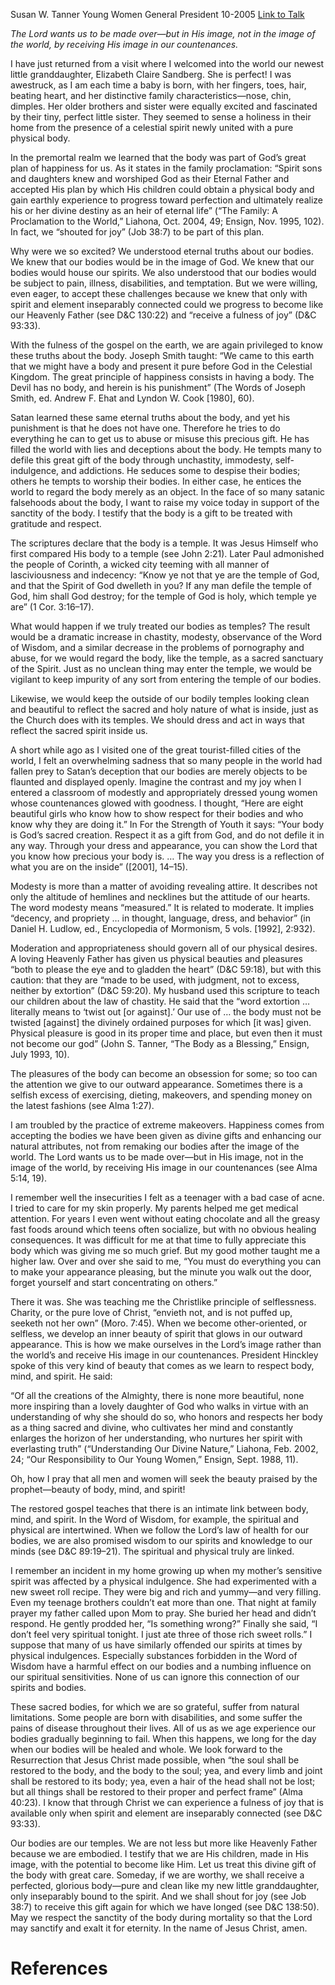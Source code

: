 Susan W. Tanner
Young Women General President
10-2005
[Link to Talk](https://www.churchofjesuschrist.org/study/general-conference/2005/10/the-sanctity-of-the-body?lang=eng)

_The Lord wants us to be made over—but in His image, not in the image of the world, by receiving His image in our countenances._

I have just returned from a visit where I welcomed into the world our newest little granddaughter, Elizabeth Claire Sandberg. She is perfect! I was awestruck, as I am each time a baby is born, with her fingers, toes, hair, beating heart, and her distinctive family characteristics—nose, chin, dimples. Her older brothers and sister were equally excited and fascinated by their tiny, perfect little sister. They seemed to sense a holiness in their home from the presence of a celestial spirit newly united with a pure physical body.

In the premortal realm we learned that the body was part of God’s great plan of happiness for us. As it states in the family proclamation: “Spirit sons and daughters knew and worshiped God as their Eternal Father and accepted His plan by which His children could obtain a physical body and gain earthly experience to progress toward perfection and ultimately realize his or her divine destiny as an heir of eternal life” (“The Family: A Proclamation to the World,” Liahona, Oct. 2004, 49; Ensign, Nov. 1995, 102). In fact, we “shouted for joy” (Job 38:7) to be part of this plan.

Why were we so excited? We understood eternal truths about our bodies. We knew that our bodies would be in the image of God. We knew that our bodies would house our spirits. We also understood that our bodies would be subject to pain, illness, disabilities, and temptation. But we were willing, even eager, to accept these challenges because we knew that only with spirit and element inseparably connected could we progress to become like our Heavenly Father (see D&C 130:22) and “receive a fulness of joy” (D&C 93:33).

With the fulness of the gospel on the earth, we are again privileged to know these truths about the body. Joseph Smith taught: “We came to this earth that we might have a body and present it pure before God in the Celestial Kingdom. The great principle of happiness consists in having a body. The Devil has no body, and herein is his punishment” (The Words of Joseph Smith, ed. Andrew F. Ehat and Lyndon W. Cook [1980], 60).

Satan learned these same eternal truths about the body, and yet his punishment is that he does not have one. Therefore he tries to do everything he can to get us to abuse or misuse this precious gift. He has filled the world with lies and deceptions about the body. He tempts many to defile this great gift of the body through unchastity, immodesty, self-indulgence, and addictions. He seduces some to despise their bodies; others he tempts to worship their bodies. In either case, he entices the world to regard the body merely as an object. In the face of so many satanic falsehoods about the body, I want to raise my voice today in support of the sanctity of the body. I testify that the body is a gift to be treated with gratitude and respect.

The scriptures declare that the body is a temple. It was Jesus Himself who first compared His body to a temple (see John 2:21). Later Paul admonished the people of Corinth, a wicked city teeming with all manner of lasciviousness and indecency: “Know ye not that ye are the temple of God, and that the Spirit of God dwelleth in you? If any man defile the temple of God, him shall God destroy; for the temple of God is holy, which temple ye are” (1 Cor. 3:16–17).

What would happen if we truly treated our bodies as temples? The result would be a dramatic increase in chastity, modesty, observance of the Word of Wisdom, and a similar decrease in the problems of pornography and abuse, for we would regard the body, like the temple, as a sacred sanctuary of the Spirit. Just as no unclean thing may enter the temple, we would be vigilant to keep impurity of any sort from entering the temple of our bodies.

Likewise, we would keep the outside of our bodily temples looking clean and beautiful to reflect the sacred and holy nature of what is inside, just as the Church does with its temples. We should dress and act in ways that reflect the sacred spirit inside us.

A short while ago as I visited one of the great tourist-filled cities of the world, I felt an overwhelming sadness that so many people in the world had fallen prey to Satan’s deception that our bodies are merely objects to be flaunted and displayed openly. Imagine the contrast and my joy when I entered a classroom of modestly and appropriately dressed young women whose countenances glowed with goodness. I thought, “Here are eight beautiful girls who know how to show respect for their bodies and who know why they are doing it.” In For the Strength of Youth it says: “Your body is God’s sacred creation. Respect it as a gift from God, and do not defile it in any way. Through your dress and appearance, you can show the Lord that you know how precious your body is. … The way you dress is a reflection of what you are on the inside” ([2001], 14–15).

Modesty is more than a matter of avoiding revealing attire. It describes not only the altitude of hemlines and necklines but the attitude of our hearts. The word modesty means “measured.” It is related to moderate. It implies “decency, and propriety … in thought, language, dress, and behavior” (in Daniel H. Ludlow, ed., Encyclopedia of Mormonism, 5 vols. [1992], 2:932).

Moderation and appropriateness should govern all of our physical desires. A loving Heavenly Father has given us physical beauties and pleasures “both to please the eye and to gladden the heart” (D&C 59:18), but with this caution: that they are “made to be used, with judgment, not to excess, neither by extortion” (D&C 59:20). My husband used this scripture to teach our children about the law of chastity. He said that the “word extortion … literally means to ‘twist out [or against].’ Our use of … the body must not be twisted [against] the divinely ordained purposes for which [it was] given. Physical pleasure is good in its proper time and place, but even then it must not become our god” (John S. Tanner, “The Body as a Blessing,” Ensign, July 1993, 10).

The pleasures of the body can become an obsession for some; so too can the attention we give to our outward appearance. Sometimes there is a selfish excess of exercising, dieting, makeovers, and spending money on the latest fashions (see Alma 1:27).

I am troubled by the practice of extreme makeovers. Happiness comes from accepting the bodies we have been given as divine gifts and enhancing our natural attributes, not from remaking our bodies after the image of the world. The Lord wants us to be made over—but in His image, not in the image of the world, by receiving His image in our countenances (see Alma 5:14, 19).

I remember well the insecurities I felt as a teenager with a bad case of acne. I tried to care for my skin properly. My parents helped me get medical attention. For years I even went without eating chocolate and all the greasy fast foods around which teens often socialize, but with no obvious healing consequences. It was difficult for me at that time to fully appreciate this body which was giving me so much grief. But my good mother taught me a higher law. Over and over she said to me, “You must do everything you can to make your appearance pleasing, but the minute you walk out the door, forget yourself and start concentrating on others.”

There it was. She was teaching me the Christlike principle of selflessness. Charity, or the pure love of Christ, “envieth not, and is not puffed up, seeketh not her own” (Moro. 7:45). When we become other-oriented, or selfless, we develop an inner beauty of spirit that glows in our outward appearance. This is how we make ourselves in the Lord’s image rather than the world’s and receive His image in our countenances. President Hinckley spoke of this very kind of beauty that comes as we learn to respect body, mind, and spirit. He said:

“Of all the creations of the Almighty, there is none more beautiful, none more inspiring than a lovely daughter of God who walks in virtue with an understanding of why she should do so, who honors and respects her body as a thing sacred and divine, who cultivates her mind and constantly enlarges the horizon of her understanding, who nurtures her spirit with everlasting truth” (“Understanding Our Divine Nature,” Liahona, Feb. 2002, 24; “Our Responsibility to Our Young Women,” Ensign, Sept. 1988, 11).

Oh, how I pray that all men and women will seek the beauty praised by the prophet—beauty of body, mind, and spirit!

The restored gospel teaches that there is an intimate link between body, mind, and spirit. In the Word of Wisdom, for example, the spiritual and physical are intertwined. When we follow the Lord’s law of health for our bodies, we are also promised wisdom to our spirits and knowledge to our minds (see D&C 89:19–21). The spiritual and physical truly are linked.

I remember an incident in my home growing up when my mother’s sensitive spirit was affected by a physical indulgence. She had experimented with a new sweet roll recipe. They were big and rich and yummy—and very filling. Even my teenage brothers couldn’t eat more than one. That night at family prayer my father called upon Mom to pray. She buried her head and didn’t respond. He gently prodded her, “Is something wrong?” Finally she said, “I don’t feel very spiritual tonight. I just ate three of those rich sweet rolls.” I suppose that many of us have similarly offended our spirits at times by physical indulgences. Especially substances forbidden in the Word of Wisdom have a harmful effect on our bodies and a numbing influence on our spiritual sensitivities. None of us can ignore this connection of our spirits and bodies.

These sacred bodies, for which we are so grateful, suffer from natural limitations. Some people are born with disabilities, and some suffer the pains of disease throughout their lives. All of us as we age experience our bodies gradually beginning to fail. When this happens, we long for the day when our bodies will be healed and whole. We look forward to the Resurrection that Jesus Christ made possible, when “the soul shall be restored to the body, and the body to the soul; yea, and every limb and joint shall be restored to its body; yea, even a hair of the head shall not be lost; but all things shall be restored to their proper and perfect frame” (Alma 40:23). I know that through Christ we can experience a fulness of joy that is available only when spirit and element are inseparably connected (see D&C 93:33).

Our bodies are our temples. We are not less but more like Heavenly Father because we are embodied. I testify that we are His children, made in His image, with the potential to become like Him. Let us treat this divine gift of the body with great care. Someday, if we are worthy, we shall receive a perfected, glorious body—pure and clean like my new little granddaughter, only inseparably bound to the spirit. And we shall shout for joy (see Job 38:7) to receive this gift again for which we have longed (see D&C 138:50). May we respect the sanctity of the body during mortality so that the Lord may sanctify and exalt it for eternity. In the name of Jesus Christ, amen.

# References
